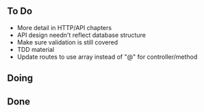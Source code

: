 ## To Do

- More detail in HTTP/API chapters
- API design needn't reflect database structure
- Make sure validation is still covered
- TDD material
- Update routes to use array instead of "@" for controller/method

## Doing


## Done
